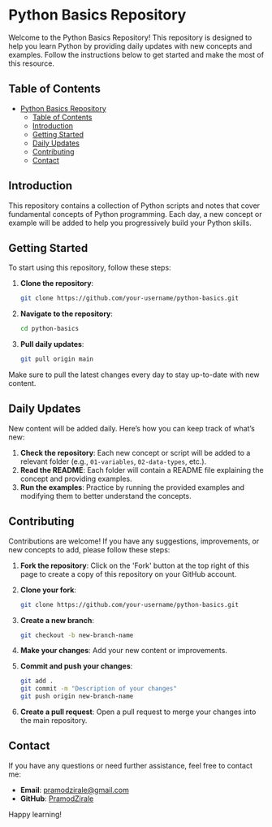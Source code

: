 # Python Basics Repository

Welcome to the Python Basics Repository! This repository is designed to help you learn Python by providing daily updates with new concepts and examples. Follow the instructions below to get started and make the most of this resource.

## Table of Contents
- [Python Basics Repository](#python-basics-repository)
  - [Table of Contents](#table-of-contents)
  - [Introduction](#introduction)
  - [Getting Started](#getting-started)
  - [Daily Updates](#daily-updates)
  - [Contributing](#contributing)
  - [Contact](#contact)

## Introduction
This repository contains a collection of Python scripts and notes that cover fundamental concepts of Python programming. Each day, a new concept or example will be added to help you progressively build your Python skills.

## Getting Started
To start using this repository, follow these steps:

1. **Clone the repository**:
    ```bash
    git clone https://github.com/your-username/python-basics.git
    ```

2. **Navigate to the repository**:
    ```bash
    cd python-basics
    ```

3. **Pull daily updates**:
    ```bash
    git pull origin main
    ```

Make sure to pull the latest changes every day to stay up-to-date with new content.

## Daily Updates
New content will be added daily. Here’s how you can keep track of what’s new:

1. **Check the repository**: Each new concept or script will be added to a relevant folder (e.g., `01-variables`, `02-data-types`, etc.).
2. **Read the README**: Each folder will contain a README file explaining the concept and providing examples.
3. **Run the examples**: Practice by running the provided examples and modifying them to better understand the concepts.

## Contributing
Contributions are welcome! If you have any suggestions, improvements, or new concepts to add, please follow these steps:

1. **Fork the repository**:
    Click on the 'Fork' button at the top right of this page to create a copy of this repository on your GitHub account.

2. **Clone your fork**:
    ```bash
    git clone https://github.com/your-username/python-basics.git
    ```

3. **Create a new branch**:
    ```bash
    git checkout -b new-branch-name
    ```

4. **Make your changes**: Add your new content or improvements.

5. **Commit and push your changes**:
    ```bash
    git add .
    git commit -m "Description of your changes"
    git push origin new-branch-name
    ```

6. **Create a pull request**: Open a pull request to merge your changes into the main repository.

## Contact
If you have any questions or need further assistance, feel free to contact me:

- **Email**: pramodzirale@gmail.com
- **GitHub**: [PramodZirale](https://github.com/PramodZirale)

Happy learning!
